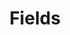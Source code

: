 ---
layout: default
title: "Fields"
parent: "Component Reference"
nav_order: "0"
has_children: true
---